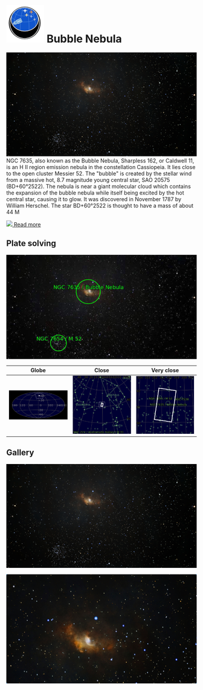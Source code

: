 # ![](../Imaging//Common/pyl-tiny.png) Bubble Nebula
![IMG](../Imaging//HD/Bubble_Nebula.jpg)
NGC 7635, also known as the Bubble Nebula, Sharpless 162, or Caldwell 11, is an H II region emission nebula in the constellation Cassiopeia. It lies close to the open cluster Messier 52. The "bubble" is created by the stellar wind from a massive hot, 8.7 magnitude young central star, SAO 20575 (BD+60°2522). The nebula is near a giant molecular cloud which contains the expansion of the bubble nebula while itself being excited by the hot central star, causing it to glow. It was discovered in November 1787 by William Herschel. The star BD+60°2522 is thought to have a mass of about 44 M

[![](/home/lcv/Dropbox/AstroPhotography//Imaging//Common/Wikipedia.png) Read more](https://en.wikipedia.org/wiki/Bubble_Nebula)
## Plate solving 


![IMG](../Imaging//PLATESOLV/Bubble_Nebula_Annotated.jpg)


| Globe | Close | Very close |
| ----- | ----- | ----- |
|![IMG](../Imaging//PLATESOLV/Bubble_Nebula_Globe.jpg) |![IMG](../Imaging//PLATESOLV/Bubble_Nebula_Close.jpg) |![IMG](../Imaging//PLATESOLV/Bubble_Nebula_Closer.jpg) |

## Gallery
![IMG](../Imaging//HD/Bubble_Nebula+01+co.jpg) 

![IMG](../Imaging//HD/Bubble_Nebula+02+co.jpg) 

